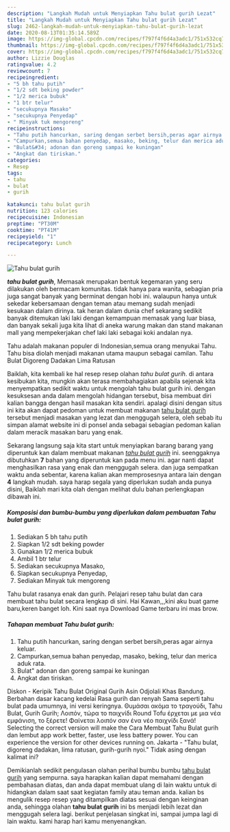 ```yaml
---
description: "Langkah Mudah untuk Menyiapkan Tahu bulat gurih Lezat"
title: "Langkah Mudah untuk Menyiapkan Tahu bulat gurih Lezat"
slug: 2462-langkah-mudah-untuk-menyiapkan-tahu-bulat-gurih-lezat
date: 2020-08-13T01:35:14.589Z
image: https://img-global.cpcdn.com/recipes/f797f4f6d4a3adc1/751x532cq70/tahu-bulat-gurih-foto-resep-utama.jpg
thumbnail: https://img-global.cpcdn.com/recipes/f797f4f6d4a3adc1/751x532cq70/tahu-bulat-gurih-foto-resep-utama.jpg
cover: https://img-global.cpcdn.com/recipes/f797f4f6d4a3adc1/751x532cq70/tahu-bulat-gurih-foto-resep-utama.jpg
author: Lizzie Douglas
ratingvalue: 4.2
reviewcount: 7
recipeingredient:
- "5 bh tahu putih"
- "1/2 sdt beking powder"
- "1/2 merica bubuk"
- "1 btr telur"
- "secukupnya Masako"
- "secukupnya Penyedap"
- " Minyak tuk mengoreng"
recipeinstructions:
- "Tahu putih hancurkan, saring dengan serbet bersih,peras agar airnya keluar."
- "Campurkan,semua bahan penyedap, masako, beking, telur dan merica aduk rata."
- "Bulat&#34; adonan dan goreng sampai ke kuningan"
- "Angkat dan tiriskan."
categories:
- Resep
tags:
- tahu
- bulat
- gurih

katakunci: tahu bulat gurih 
nutrition: 123 calories
recipecuisine: Indonesian
preptime: "PT30M"
cooktime: "PT41M"
recipeyield: "1"
recipecategory: Lunch

---
```



![Tahu bulat gurih](https://img-global.cpcdn.com/recipes/f797f4f6d4a3adc1/751x532cq70/tahu-bulat-gurih-foto-resep-utama.jpg)

<b><i>tahu bulat gurih</i></b>, Memasak merupakan bentuk kegemaran yang seru dilakukan oleh bermacam komunitas. tidak hanya para wanita, sebagian pria juga sangat banyak yang berminat dengan hobi ini. walaupun hanya untuk sekedar kebersamaan dengan teman atau memang sudah menjadi kesukaan dalam dirinya. tak heran dalam dunia chef sekarang sedikit banyak ditemukan laki laki dengan kemampuan memasak yang luar biasa, dan banyak sekali juga kita lihat di aneka warung makan dan stand makanan mall yang mempekerjakan chef laki laki sebagai koki andalan nya.

Tahu adalah makanan populer di Indonesian,semua orang menyukai Tahu. Tahu bisa diolah menjadi makanan utama maupun sebagai camilan. Tahu Bulat Digoreng Dadakan Lima Ratusan

Baiklah, kita kembali ke hal resep resep olahan <i>tahu bulat gurih</i>. di antara kesibukan kita, mungkin akan terasa membahagiakan apabila sejenak kita menyempatkan sedikit waktu untuk mengolah tahu bulat gurih ini. dengan kesuksesan anda dalam mengolah hidangan tersebut, bisa membuat diri kalian bangga dengan hasil masakan kita sendiri. apalagi disini dengan situs ini kita akan dapat pedoman untuk membuat makanan <u>tahu bulat gurih</u> tersebut menjadi masakan yang lezat dan menggugah selera, oleh sebab itu simpan alamat website ini di ponsel anda sebagai sebagian pedoman kalian dalam meracik masakan baru yang enak.


Sekarang langsung saja kita start untuk menyiapkan barang barang yang diperuntuk kan dalam membuat makanan <u><i>tahu bulat gurih</i></u> ini. seenggaknya dibutuhkan <b>7</b> bahan yang diperuntuk kan pada menu ini. agar nanti dapat menghasilkan rasa yang enak dan menggugah selera. dan juga sempatkan waktu anda sebentar, karena kalian akan memprosesnya antara lain dengan <b>4</b> langkah mudah. saya harap segala yang diperlukan sudah anda punya disini, Baiklah mari kita olah dengan melihat dulu bahan perlengkapan dibawah ini.

<!--inarticleads1-->

##### Komposisi dan bumbu-bumbu yang diperlukan dalam pembuatan Tahu bulat gurih:

1. Sediakan 5 bh tahu putih
1. Siapkan 1/2 sdt beking powder
1. Gunakan 1/2 merica bubuk
1. Ambil 1 btr telur
1. Sediakan secukupnya Masako,
1. Siapkan secukupnya Penyedap,
1. Sediakan  Minyak tuk mengoreng


Tahu bulat rasanya enak dan gurih. Pelajari resep tahu bulat dan cara membuat tahu bulat secara lengkap di sini. Hai Kawan,,,kini aku buat game baru,keren banget loh. Kini saat nya Download Game terbaru ini mas brow. 

<!--inarticleads2-->

##### Tahapan membuat Tahu bulat gurih:

1. Tahu putih hancurkan, saring dengan serbet bersih,peras agar airnya keluar.
1. Campurkan,semua bahan penyedap, masako, beking, telur dan merica aduk rata.
1. Bulat&#34; adonan dan goreng sampai ke kuningan
1. Angkat dan tiriskan.


Diskon - Keripik Tahu Bulat Original Gurih Asin Odjolali Khas Bandung. Berbahan dasar kacang kedelai Rasa gurih dan renyah Sama seperti tahu bulat pada umumnya, ini versi keringnya. Θυμάσαι ακόμα το τραγούδι, Tahu Bulat, Gurih Gurih; Λοιπόν, τώρα το παιχνίδι Round Tofu έρχεται με μια νέα εμφάνιση, το ξέρετε! Φαίνεται λοιπόν σαν ένα νέο παιχνίδι ξανά! Selecting the correct version will make the Cara Membuat Tahu Bulat gurih dan lembut app work better, faster, use less battery power. You can experience the version for other devices running on. Jakarta - &#34;Tahu bulat, digoreng dadakan, lima ratusan, gurih-gurih nyoi.&#34; Tidak asing dengan kalimat ini? 

Demikianlah sedikit pengulasan olahan perihal bumbu bumbu <u>tahu bulat gurih</u> yang sempurna. saya harapkan kalian dapat memahami dengan pembahasan diatas, dan anda dapat membuat ulang di lain waktu untuk di hidangkan dalam saat saat kegiatan family atau teman anda. kalian bs mengulik resep resep yang ditampilkan diatas sesuai dengan keinginan anda, sehingga olahan <b>tahu bulat gurih</b> ini bs menjadi lebih lezat dan menggugah selera lagi. berikut penjelasan singkat ini, sampai jumpa lagi di lain waktu. kami harap hari kamu menyenangkan.
